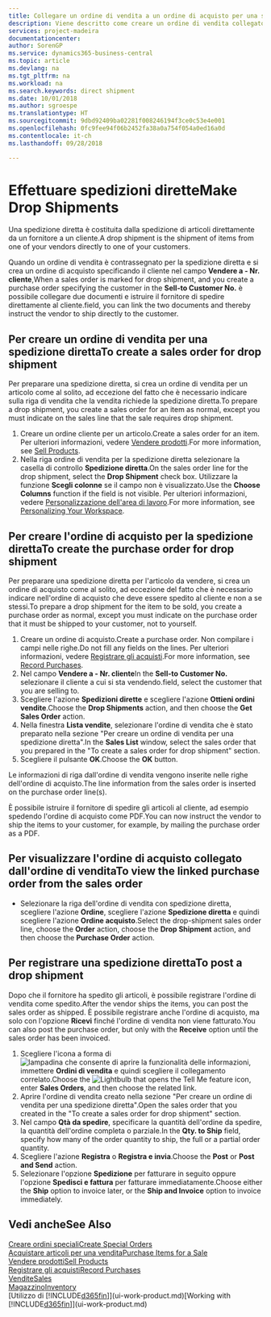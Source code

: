 ```yaml
---
title: Collegare un ordine di vendita a un ordine di acquisto per una spedizione diretta | Documenti Microsoft
description: Viene descritto come creare un ordine di vendita collegato a un ordine di acquisto per consentire la spedizione diretta dal fornitore al cliente.
services: project-madeira
documentationcenter: 
author: SorenGP
ms.service: dynamics365-business-central
ms.topic: article
ms.devlang: na
ms.tgt_pltfrm: na
ms.workload: na
ms.search.keywords: direct shipment
ms.date: 10/01/2018
ms.author: sgroespe
ms.translationtype: HT
ms.sourcegitcommit: 9dbd92409ba02281f008246194f3ce0c53e4e001
ms.openlocfilehash: 0fc9fee94f06b2452fa38a0a754f054a0ed16a0d
ms.contentlocale: it-ch
ms.lasthandoff: 09/28/2018

---
```

# <a name="make-drop-shipments"></a><span data-ttu-id="7ab05-103">Effettuare spedizioni dirette</span><span class="sxs-lookup"><span data-stu-id="7ab05-103">Make Drop Shipments</span></span>
<span data-ttu-id="7ab05-104">Una spedizione diretta è costituita dalla spedizione di articoli direttamente da un fornitore a un cliente.</span><span class="sxs-lookup"><span data-stu-id="7ab05-104">A drop shipment is the shipment of items from one of your vendors directly to one of your customers.</span></span>

<span data-ttu-id="7ab05-105">Quando un ordine di vendita è contrassegnato per la spedizione diretta e si crea un ordine di acquisto specificando il cliente nel campo **Vendere a - Nr. cliente**,</span><span class="sxs-lookup"><span data-stu-id="7ab05-105">When a sales order is marked for drop shipment, and you create a purchase order specifying the customer in the **Sell-to Customer No.**</span></span> <span data-ttu-id="7ab05-106">è possibile collegare due documenti e istruire il fornitore di spedire direttamente al cliente.</span><span class="sxs-lookup"><span data-stu-id="7ab05-106">field, you can link the two documents and thereby instruct the vendor to ship directly to the customer.</span></span>

## <a name="to-create-a-sales-order-for-drop-shipment"></a><span data-ttu-id="7ab05-107">Per creare un ordine di vendita per una spedizione diretta</span><span class="sxs-lookup"><span data-stu-id="7ab05-107">To create a sales order for drop shipment</span></span>
<span data-ttu-id="7ab05-108">Per preparare una spedizione diretta, si crea un ordine di vendita per un articolo come al solito, ad eccezione del fatto che è necessario indicare sulla riga di vendita che la vendita richiede la spedizione diretta.</span><span class="sxs-lookup"><span data-stu-id="7ab05-108">To prepare a drop shipment, you create a sales order for an item as normal, except you must indicate on the sales line that the sale requires drop shipment.</span></span>

1. <span data-ttu-id="7ab05-109">Creare un ordine cliente per un articolo.</span><span class="sxs-lookup"><span data-stu-id="7ab05-109">Create a sales order for an item.</span></span> <span data-ttu-id="7ab05-110">Per ulteriori informazioni, vedere [Vendere prodotti](sales-how-sell-products.md).</span><span class="sxs-lookup"><span data-stu-id="7ab05-110">For more information, see [Sell Products](sales-how-sell-products.md).</span></span>
2. <span data-ttu-id="7ab05-111">Nella riga ordine di vendita per la spedizione diretta selezionare la casella di controllo **Spedizione diretta**.</span><span class="sxs-lookup"><span data-stu-id="7ab05-111">On the sales order line for the drop shipment, select the **Drop Shipment** check box.</span></span> <span data-ttu-id="7ab05-112">Utilizzare la funzione **Scegli colonne** se il campo non è visualizzato.</span><span class="sxs-lookup"><span data-stu-id="7ab05-112">Use the **Choose Columns** function if the field is not visible.</span></span> <span data-ttu-id="7ab05-113">Per ulteriori informazioni, vedere [Personalizzazione dell'area di lavoro](ui-personalization-user.md).</span><span class="sxs-lookup"><span data-stu-id="7ab05-113">For more information, see [Personalizing Your Workspace](ui-personalization-user.md).</span></span>

## <a name="to-create-the-purchase-order-for-drop-shipment"></a><span data-ttu-id="7ab05-114">Per creare l'ordine di acquisto per la spedizione diretta</span><span class="sxs-lookup"><span data-stu-id="7ab05-114">To create the purchase order for drop shipment</span></span>
<span data-ttu-id="7ab05-115">Per preparare una spedizione diretta per l'articolo da vendere, si crea un ordine di acquisto come al solito, ad eccezione del fatto che è necessario indicare nell'ordine di acquisto che deve essere spedito al cliente e non a se stessi.</span><span class="sxs-lookup"><span data-stu-id="7ab05-115">To prepare a drop shipment for the item to be sold, you create a purchase order as normal, except you must indicate on the purchase order that it must be shipped to your customer, not to yourself.</span></span>

1. <span data-ttu-id="7ab05-116">Creare un ordine di acquisto.</span><span class="sxs-lookup"><span data-stu-id="7ab05-116">Create a purchase order.</span></span> <span data-ttu-id="7ab05-117">Non compilare i campi nelle righe.</span><span class="sxs-lookup"><span data-stu-id="7ab05-117">Do not fill any fields on the lines.</span></span> <span data-ttu-id="7ab05-118">Per ulteriori informazioni, vedere [Registrare gli acquisti](purchasing-how-record-purchases.md).</span><span class="sxs-lookup"><span data-stu-id="7ab05-118">For more information, see [Record Purchases](purchasing-how-record-purchases.md).</span></span>
2. <span data-ttu-id="7ab05-119">Nel campo **Vendere a - Nr. cliente**</span><span class="sxs-lookup"><span data-stu-id="7ab05-119">In the **Sell-to Customer No.**</span></span> <span data-ttu-id="7ab05-120">selezionare il cliente a cui si sta vendendo.</span><span class="sxs-lookup"><span data-stu-id="7ab05-120">field, select the customer that you are selling to.</span></span>
3. <span data-ttu-id="7ab05-121">Scegliere l'azione **Spedizioni dirette** e scegliere l'azione **Ottieni ordini vendite**.</span><span class="sxs-lookup"><span data-stu-id="7ab05-121">Choose the **Drop Shipments** action, and then choose the **Get Sales Order** action.</span></span>
4. <span data-ttu-id="7ab05-122">Nella finestra **Lista vendite**, selezionare l'ordine di vendita che è stato preparato nella sezione "Per creare un ordine di vendita per una spedizione diretta".</span><span class="sxs-lookup"><span data-stu-id="7ab05-122">In the **Sales List** window, select the sales order that you prepared in the "To create a sales order for drop shipment" section.</span></span>
5. <span data-ttu-id="7ab05-123">Scegliere il pulsante **OK**.</span><span class="sxs-lookup"><span data-stu-id="7ab05-123">Choose the **OK** button.</span></span>

<span data-ttu-id="7ab05-124">Le informazioni di riga dall'ordine di vendita vengono inserite nelle righe dell'ordine di acquisto.</span><span class="sxs-lookup"><span data-stu-id="7ab05-124">The line information from the sales order is inserted on the purchase order line(s).</span></span>

<span data-ttu-id="7ab05-125">È possibile istruire il fornitore di spedire gli articoli al cliente, ad esempio spedendo l'ordine di acquisto come PDF.</span><span class="sxs-lookup"><span data-stu-id="7ab05-125">You can now instruct the vendor to ship the items to your customer, for example, by mailing the purchase order as a PDF.</span></span>     

## <a name="to-view-the-linked-purchase-order-from-the-sales-order"></a><span data-ttu-id="7ab05-126">Per visualizzare l'ordine di acquisto collegato dall'ordine di vendita</span><span class="sxs-lookup"><span data-stu-id="7ab05-126">To view the linked purchase order from the sales order</span></span>
* <span data-ttu-id="7ab05-127">Selezionare la riga dell'ordine di vendita con spedizione diretta, scegliere l'azione **Ordine**, scegliere l'azione **Spedizione diretta** e quindi scegliere l'azione **Ordine acquisto**.</span><span class="sxs-lookup"><span data-stu-id="7ab05-127">Select the drop-shipment sales order line, choose the **Order** action, choose the **Drop Shipment** action, and then choose the **Purchase Order** action.</span></span>

## <a name="to-post-a-drop-shipment"></a><span data-ttu-id="7ab05-128">Per registrare una spedizione diretta</span><span class="sxs-lookup"><span data-stu-id="7ab05-128">To post a drop shipment</span></span>
<span data-ttu-id="7ab05-129">Dopo che il fornitore ha spedito gli articoli, è possibile registrare l'ordine di vendita come spedito.</span><span class="sxs-lookup"><span data-stu-id="7ab05-129">After the vendor ships the items, you can post the sales order as shipped.</span></span> <span data-ttu-id="7ab05-130">È possibile registrare anche l'ordine di acquisto, ma solo con l'opzione **Ricevi** finché l'ordine di vendita non viene fatturato.</span><span class="sxs-lookup"><span data-stu-id="7ab05-130">You can also post the purchase order, but only with the **Receive** option until the sales order has been invoiced.</span></span>

1. <span data-ttu-id="7ab05-131">Scegliere l'icona a forma di ![lampadina che consente di aprire la funzionalità delle informazioni](media/ui-search/search_small.png "Informazioni sull'operazione che si desidera eseguire"), immettere **Ordini di vendita** e quindi scegliere il collegamento correlato.</span><span class="sxs-lookup"><span data-stu-id="7ab05-131">Choose the ![Lightbulb that opens the Tell Me feature](media/ui-search/search_small.png "Tell me what you want to do") icon, enter **Sales Orders**, and then choose the related link.</span></span>
2. <span data-ttu-id="7ab05-132">Aprire l'ordine di vendita creato nella sezione "Per creare un ordine di vendita per una spedizione diretta".</span><span class="sxs-lookup"><span data-stu-id="7ab05-132">Open the sales order that you created in the "To create a sales order for drop shipment" section.</span></span>
3. <span data-ttu-id="7ab05-133">Nel campo **Qtà da spedire**, specificare la quantità dell'ordine da spedire, la quantità dell'ordine completa o parziale.</span><span class="sxs-lookup"><span data-stu-id="7ab05-133">In the **Qty. to Ship** field, specify how many of the order quantity to ship, the full or a partial order quantity.</span></span>
4. <span data-ttu-id="7ab05-134">Scegliere l'azione **Registra** o **Registra e invia**.</span><span class="sxs-lookup"><span data-stu-id="7ab05-134">Choose the **Post** or **Post and Send** action.</span></span>
5. <span data-ttu-id="7ab05-135">Selezionare l'opzione **Spedizione** per fatturare in seguito oppure l'opzione **Spedisci e fattura** per fatturare immediatamente.</span><span class="sxs-lookup"><span data-stu-id="7ab05-135">Choose either the **Ship** option to invoice later, or the **Ship and Invoice** option to invoice immediately.</span></span>

## <a name="see-also"></a><span data-ttu-id="7ab05-136">Vedi anche</span><span class="sxs-lookup"><span data-stu-id="7ab05-136">See Also</span></span>
[<span data-ttu-id="7ab05-137">Creare ordini speciali</span><span class="sxs-lookup"><span data-stu-id="7ab05-137">Create Special Orders</span></span>](sales-how-to-create-special-orders.md)  
[<span data-ttu-id="7ab05-138">Acquistare articoli per una vendita</span><span class="sxs-lookup"><span data-stu-id="7ab05-138">Purchase Items for a Sale</span></span>](purchasing-how-purchase-products-sale.md)  
[<span data-ttu-id="7ab05-139">Vendere prodotti</span><span class="sxs-lookup"><span data-stu-id="7ab05-139">Sell Products</span></span>](sales-how-sell-products.md)  
[<span data-ttu-id="7ab05-140">Registrare gli acquisti</span><span class="sxs-lookup"><span data-stu-id="7ab05-140">Record Purchases</span></span>](purchasing-how-record-purchases.md)  
[<span data-ttu-id="7ab05-141">Vendite</span><span class="sxs-lookup"><span data-stu-id="7ab05-141">Sales</span></span>](sales-manage-sales.md)  
[<span data-ttu-id="7ab05-142">Magazzino</span><span class="sxs-lookup"><span data-stu-id="7ab05-142">Inventory</span></span>](inventory-manage-inventory.md)  
<span data-ttu-id="7ab05-143">[Utilizzo di [!INCLUDE[d365fin](includes/d365fin_md.md)]](ui-work-product.md)</span><span class="sxs-lookup"><span data-stu-id="7ab05-143">[Working with [!INCLUDE[d365fin](includes/d365fin_md.md)]](ui-work-product.md)</span></span>

